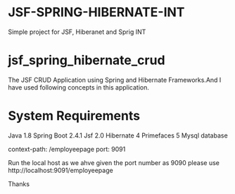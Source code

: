 # JSF-SPRING-HIBERNATE-INT
Simple project for JSF, Hiberanet and Sprig INT
# jsf_spring_hibernate_crud
The JSF CRUD Application using Spring and Hibernate Frameworks.And I have used following concepts in this
 application.

# System Requirements

Java 1.8
Spring Boot 2.4.1
Jsf 2.0
Hibernate 4
Primefaces 5
Mysql database

context-path: /employeepage
port: 9091


Run the local host as we ahve given the port number as 9090 please use http://localhost:9091/employeepage

Thanks
